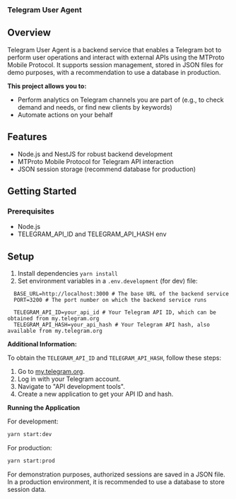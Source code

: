 ### Telegram User Agent

## Overview

Telegram User Agent is a backend service that enables a Telegram bot to perform user operations and interact with external APIs using the MTProto Mobile Protocol. It supports session management, stored in JSON files for demo purposes, with a recommendation to use a database in production.

**This project allows you to:**
- Perform analytics on Telegram channels you are part of (e.g., to check demand and needs, or find new clients by keywords)
- Automate actions on your behalf

## Features
- Node.js and NestJS for robust backend development
- MTProto Mobile Protocol for Telegram API interaction
- JSON session storage (recommend database for production)


## Getting Started

### Prerequisites
- Node.js
- TELEGRAM_API_ID and TELEGRAM_API_HASH env

## Setup

1. Install dependencies
`yarn install`
2. Set environment variables in a `.env.development` (for dev) file:
  
``` 
  BASE_URL=http://localhost:3000 # The base URL of the backend service
  PORT=3200 # The port number on which the backend service runs

  TELEGRAM_API_ID=your_api_id # Your Telegram API ID, which can be obtained from my.telegram.org
  TELEGRAM_API_HASH=your_api_hash # Your Telegram API hash, also available from my.telegram.org
```

**Additional Information:**

To obtain the `TELEGRAM_API_ID` and `TELEGRAM_API_HASH`, follow these steps:
1. Go to [my.telegram.org](https://my.telegram.org).
2. Log in with your Telegram account.
3. Navigate to "API development tools".
4. Create a new application to get your API ID and hash.

**Running the Application**

For development:
```bash
yarn start:dev
```

For production:
```bash
yarn start:prod
```

For demonstration purposes, authorized sessions are saved in a JSON file. In a production environment, it is recommended to use a database to store session data.
